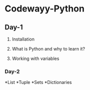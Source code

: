 # Codewayy-Python

## Day-1

1. Installation

2. What is Python and why to learn it?

3. Working with variables

### Day-2

*List
*Tuple
*Sets
*Dictionaries

